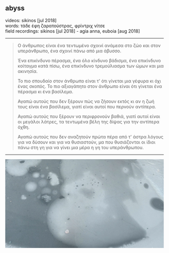 ## abyss

videos: sikinos [jul 2018]\
words: τάδε έφη ζαρατούστρας, φρίντριχ νίτσε\
field recordings: sikinos [jul 2018] - agia anna, euboia [aug 2018]

---

> Ο άνθρωπος είναι ένα τεντωμένο σχοινί ανάμεσα στο ζώο και στον υπεράνθρωπο, ένα σχοινί πάνω από μια άβυσσο.
> 
> Ένα επικίνδυνο πέρασμα, ένα όλο κίνδυνο βάδισμα, ένα επικίνδυνο κοίταγμα κατά πίσω, ένα επικίνδυνο τρεμούλιασμα των ώμων και μια ακινησία.
> 
> Το πιο σπουδαίο στον άνθρωπο είναι τ' ότι γίνεται μια γέφυρα κι όχι ένας σκοπός. Το πιο αξιαγάπητο στον άνθρωπο είναι ότι γίνεται ένα πέρασμα κι ένα βασίλεμα.
> 
> Αγαπώ αυτούς που δεν ξέρουν πώς να ζήσουν εκτός κι αν η ζωή τους είναι ένα βασίλεμα, γιατί είναι αυτοί που περνούν αντίπερα.
> 
> Αγαπώ αυτούς που ξέρουν να περιφρονούν βαθιά, γιατί αυτοί είναι οι μεγάλοι λάτρες, τα τεντωμένα βέλη της δίψας για την αντίπερα όχθη.
> 
> Αγαπώ αυτούς που δεν αναζητούν πρώτα πέρα από τ' άστρα λόγους για να δύσουν και για να θυσιαστούν, μα που θυσιάζονται οι ίδιοι πάνω στη γη για να γίνει μια μέρα η γη του υπεράνθρωπου.

---

[![abyss](./abyss.jpg)](https://dystopianfields.github.io/v/abyss/)